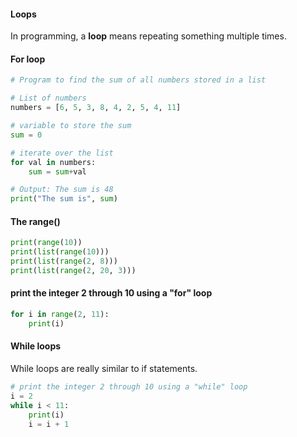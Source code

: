 <h4> Loops </h4>

In programming, a **loop** means repeating something multiple times.

<h4>For loop</h4>
    
```python
# Program to find the sum of all numbers stored in a list

# List of numbers
numbers = [6, 5, 3, 8, 4, 2, 5, 4, 11]

# variable to store the sum
sum = 0

# iterate over the list
for val in numbers:
	sum = sum+val

# Output: The sum is 48
print("The sum is", sum)
```
<h4>The range() </h4>

```python
print(range(10))
print(list(range(10)))
print(list(range(2, 8)))
print(list(range(2, 20, 3)))
```

<h4> print the integer 2 through 10 using a "for" loop </h4>

```python
for i in range(2, 11):
    print(i)
```

<h4> While loops </h4>

While loops are really similar to if statements.

```python
# print the integer 2 through 10 using a "while" loop
i = 2
while i < 11:
    print(i)
    i = i + 1
 ```
 
